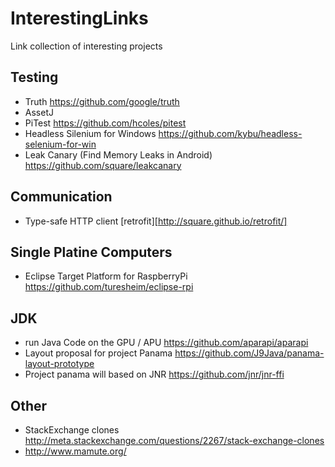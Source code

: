 # InterestingLinks
Link collection of interesting projects

## Testing

 * Truth https://github.com/google/truth
 * AssetJ
 * PiTest https://github.com/hcoles/pitest
 * Headless Silenium for Windows https://github.com/kybu/headless-selenium-for-win
 * Leak Canary (Find Memory Leaks in Android) https://github.com/square/leakcanary

## Communication
 * Type-safe HTTP client [retrofit][http://square.github.io/retrofit/]

## Single Platine Computers
 * Eclipse Target Platform for RaspberryPi https://github.com/turesheim/eclipse-rpi

## JDK
 * run Java Code on the GPU / APU  https://github.com/aparapi/aparapi
 * Layout proposal for project Panama https://github.com/J9Java/panama-layout-prototype
 * Project panama will based on JNR https://github.com/jnr/jnr-ffi

## Other
 * StackExchange clones http://meta.stackexchange.com/questions/2267/stack-exchange-clones
  * http://www.mamute.org/

